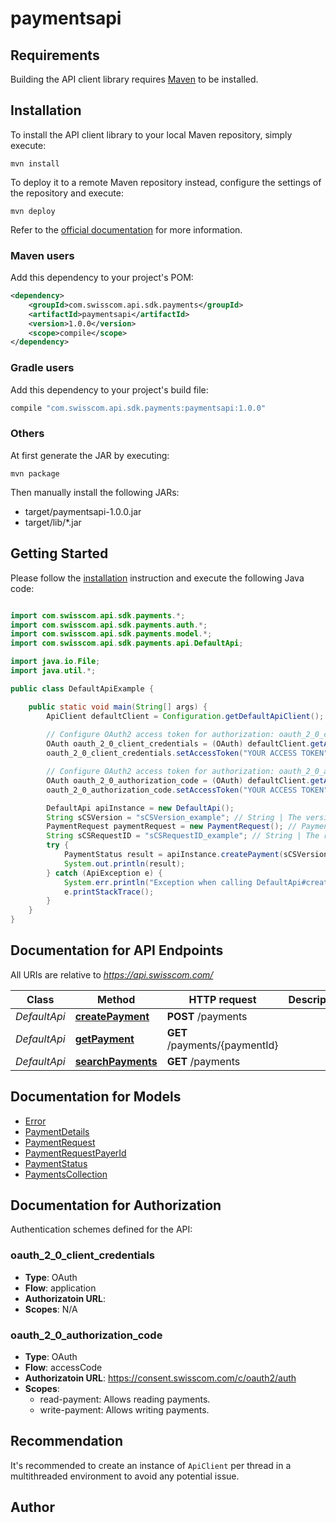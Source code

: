 # paymentsapi

## Requirements

Building the API client library requires [Maven](https://maven.apache.org/) to be installed.

## Installation

To install the API client library to your local Maven repository, simply execute:

```shell
mvn install
```

To deploy it to a remote Maven repository instead, configure the settings of the repository and execute:

```shell
mvn deploy
```

Refer to the [official documentation](https://maven.apache.org/plugins/maven-deploy-plugin/usage.html) for more information.

### Maven users

Add this dependency to your project's POM:

```xml
<dependency>
    <groupId>com.swisscom.api.sdk.payments</groupId>
    <artifactId>paymentsapi</artifactId>
    <version>1.0.0</version>
    <scope>compile</scope>
</dependency>
```

### Gradle users

Add this dependency to your project's build file:

```groovy
compile "com.swisscom.api.sdk.payments:paymentsapi:1.0.0"
```

### Others

At first generate the JAR by executing:

    mvn package

Then manually install the following JARs:

* target/paymentsapi-1.0.0.jar
* target/lib/*.jar

## Getting Started

Please follow the [installation](#installation) instruction and execute the following Java code:

```java

import com.swisscom.api.sdk.payments.*;
import com.swisscom.api.sdk.payments.auth.*;
import com.swisscom.api.sdk.payments.model.*;
import com.swisscom.api.sdk.payments.api.DefaultApi;

import java.io.File;
import java.util.*;

public class DefaultApiExample {

    public static void main(String[] args) {
        ApiClient defaultClient = Configuration.getDefaultApiClient();
        
        // Configure OAuth2 access token for authorization: oauth_2_0_client_credentials
        OAuth oauth_2_0_client_credentials = (OAuth) defaultClient.getAuthentication("oauth_2_0_client_credentials");
        oauth_2_0_client_credentials.setAccessToken("YOUR ACCESS TOKEN");

        // Configure OAuth2 access token for authorization: oauth_2_0_authorization_code
        OAuth oauth_2_0_authorization_code = (OAuth) defaultClient.getAuthentication("oauth_2_0_authorization_code");
        oauth_2_0_authorization_code.setAccessToken("YOUR ACCESS TOKEN");

        DefaultApi apiInstance = new DefaultApi();
        String sCSVersion = "sCSVersion_example"; // String | The version of the API, value must be \"**<<SCS-Version>>**\".  This header indicates which version of the API should serve the request. If the value of the header is missing or it indicates a wrong version, the API returns an error message. 
        PaymentRequest paymentRequest = new PaymentRequest(); // PaymentRequest | 
        String sCSRequestID = "sCSRequestID_example"; // String | The request ID.  It is used by the API to trace the fulfillment of a request. The API user may provide its own request ID or can accept the request ID generated by the API. In both cases the request ID is returned in the header of the response.  This ID should be refered by the API users in their communication with Swisscom whenever requesting details about the execution of a request. 
        try {
            PaymentStatus result = apiInstance.createPayment(sCSVersion, paymentRequest, sCSRequestID);
            System.out.println(result);
        } catch (ApiException e) {
            System.err.println("Exception when calling DefaultApi#createPayment");
            e.printStackTrace();
        }
    }
}

```

## Documentation for API Endpoints

All URIs are relative to *https://api.swisscom.com/*

Class | Method | HTTP request | Description
------------ | ------------- | ------------- | -------------
*DefaultApi* | [**createPayment**](docs/DefaultApi.md#createPayment) | **POST** /payments | 
*DefaultApi* | [**getPayment**](docs/DefaultApi.md#getPayment) | **GET** /payments/{paymentId} | 
*DefaultApi* | [**searchPayments**](docs/DefaultApi.md#searchPayments) | **GET** /payments | 


## Documentation for Models

 - [Error](docs/Error.md)
 - [PaymentDetails](docs/PaymentDetails.md)
 - [PaymentRequest](docs/PaymentRequest.md)
 - [PaymentRequestPayerId](docs/PaymentRequestPayerId.md)
 - [PaymentStatus](docs/PaymentStatus.md)
 - [PaymentsCollection](docs/PaymentsCollection.md)


## Documentation for Authorization

Authentication schemes defined for the API:
### oauth_2_0_client_credentials

- **Type**: OAuth
- **Flow**: application
- **Authorizatoin URL**: 
- **Scopes**: N/A

### oauth_2_0_authorization_code

- **Type**: OAuth
- **Flow**: accessCode
- **Authorizatoin URL**: https://consent.swisscom.com/c/oauth2/auth
- **Scopes**: 
  - read-payment: Allows reading payments.
  - write-payment: Allows writing payments.


## Recommendation

It's recommended to create an instance of `ApiClient` per thread in a multithreaded environment to avoid any potential issue.

## Author



